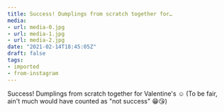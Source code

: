 ```yaml
---
title: Success! Dumplings from scratch together for…
media:
- url: media-0.jpg
- url: media-1.jpg
- url: media-2.jpg
date: "2021-02-14T18:45:05Z"
draft: false
tags:
- imported
- from-instagram
---
```

Success\! Dumplings from scratch together for Valentine's ☺️ \(To be fair, ain't much would have counted as "not success" 😁😘\)
